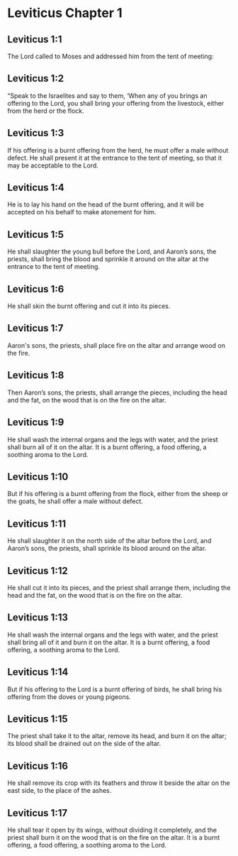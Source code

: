 # Leviticus Chapter 1

## Leviticus 1:1
The Lord called to Moses and addressed him from the tent of meeting:

## Leviticus 1:2
“Speak to the Israelites and say to them, ‘When any of you brings an offering to the Lord, you shall bring your offering from the livestock, either from the herd or the flock.

## Leviticus 1:3
If his offering is a burnt offering from the herd, he must offer a male without defect. He shall present it at the entrance to the tent of meeting, so that it may be acceptable to the Lord.

## Leviticus 1:4
He is to lay his hand on the head of the burnt offering, and it will be accepted on his behalf to make atonement for him.

## Leviticus 1:5
He shall slaughter the young bull before the Lord, and Aaron’s sons, the priests, shall bring the blood and sprinkle it around on the altar at the entrance to the tent of meeting.

## Leviticus 1:6
He shall skin the burnt offering and cut it into its pieces.

## Leviticus 1:7
Aaron's sons, the priests, shall place fire on the altar and arrange wood on the fire.

## Leviticus 1:8
Then Aaron’s sons, the priests, shall arrange the pieces, including the head and the fat, on the wood that is on the fire on the altar.

## Leviticus 1:9
He shall wash the internal organs and the legs with water, and the priest shall burn all of it on the altar. It is a burnt offering, a food offering, a soothing aroma to the Lord.

## Leviticus 1:10
But if his offering is a burnt offering from the flock, either from the sheep or the goats, he shall offer a male without defect.

## Leviticus 1:11
He shall slaughter it on the north side of the altar before the Lord, and Aaron’s sons, the priests, shall sprinkle its blood around on the altar.

## Leviticus 1:12
He shall cut it into its pieces, and the priest shall arrange them, including the head and the fat, on the wood that is on the fire on the altar.

## Leviticus 1:13
He shall wash the internal organs and the legs with water, and the priest shall bring all of it and burn it on the altar. It is a burnt offering, a food offering, a soothing aroma to the Lord.

## Leviticus 1:14
But if his offering to the Lord is a burnt offering of birds, he shall bring his offering from the doves or young pigeons.

## Leviticus 1:15
The priest shall take it to the altar, remove its head, and burn it on the altar; its blood shall be drained out on the side of the altar.

## Leviticus 1:16
He shall remove its crop with its feathers and throw it beside the altar on the east side, to the place of the ashes.

## Leviticus 1:17
He shall tear it open by its wings, without dividing it completely, and the priest shall burn it on the wood that is on the fire on the altar. It is a burnt offering, a food offering, a soothing aroma to the Lord.
